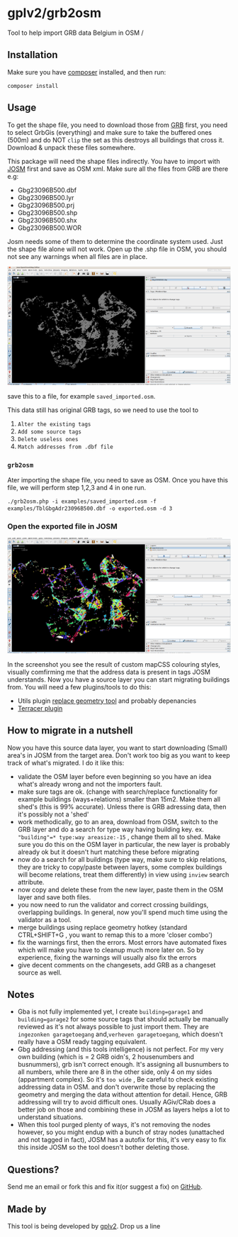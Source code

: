 gplv2/grb2osm
=========

Tool to help import GRB data Belgium in OSM
/

Installation
------------

Make sure you have [composer][1] installed, and then run:

    composer install


Usage
-----

To get the shape file, you need to download those from [GRB][6] first,  you need to select GrbGis (everything) and make sure to take the buffered ones (500m) and do NOT `clip` the set as this destroys all buildings that cross it.
Download & unpack these files somewhere.

This package will need the shape files indirectly. You have to import with [JOSM][3] first and save as OSM xml.
Make sure all the files from GRB are there e.g:

* Gbg23096B500.dbf
* Gbg23096B500.lyr
* Gbg23096B500.prj
* Gbg23096B500.shp
* Gbg23096B500.shx
* Gbg23096B500.WOR

Josm needs some of them to determine the coordinate system used.  Just the shape file alone will not work.
Open up the .shp file in OSM, you should not see any warnings when all files are in place.

![Shape after import](/screenshots/importedshapes.png?raw=true "Imported shapes")

save this to a file, for example `saved_imported.osm`.

This data still has original GRB tags, so we need to use the tool to

1. `Alter the existing tags`
2. `Add some source tags`
3. `Delete useless ones`
4. `Match addresses from .dbf file`

### `grb2osm`

Ater importing the shape file, you need to save as OSM. Once you have this file, we will perform step 1,2,3 and 4 in one run.

    ./grb2osm.php -i examples/saved_imported.osm -f examples/TblGbgAdr23096B500.dbf -o exported.osm -d 3

### Open the exported file in JOSM

![Shape after import](/screenshots/parsed_exported.png?raw=true "Parsed shapes")

In the screenshot you see the result of custom mapCSS colouring styles, visually comfirming me that the address data is present in tags JOSM understands. Now you have a source layer you can start migrating buildings from.  You will need a few plugins/tools to do this:

* Utils plugin [replace geometry tool][4] and probably depenancies
* [Terracer plugin][5]


How to migrate in a nutshell
-----------------------------

Now you have this source data layer, you want to start downloading (Small) area's in JOSM from the target area.  Don't work too big as you want to keep track of what's migrated. I do it like this:

* validate the OSM layer before even beginning so you have an idea what's already wrong and not the importers fault.
* make sure tags are ok. (change with search/replace functionality for example buildings (ways+relations) smaller than 15m2.  Make them all shed's (this is 99% accurate).  Unless there is GRB adressing data, then it's possibly not a 'shed'
* work methodically, go to an area, download from OSM, switch to the GRB layer and do a search for type way having building key. ex. `"building"=* type:way areasize:-15` , change them all to shed.  Make sure you do this on the OSM layer in particular, the new layer is probably already ok but it doesn't hurt matching these before migrating
* now do a search for all buildings (type way, make sure to skip relations, they are tricky to copy/paste between layers, some complex buildings will become relations, treat them differently) in view using `inview` search attribute.
* now copy and delete these from the new layer, paste them in the OSM layer and save both files.
* you now need to run the validator and correct crossing buildings, overlapping buildings.   In general, now you'll spend much time using the validator as a tool.
* merge buildings using replace geometry hotkey (standard CTRL+SHIFT+G , you want to remap this to a more 'closer combo')
* fix the warnings first, then the errors.  Most errors have automated fixes which will make you have to cleanup much more later on.  So by experience, fixing the warnings will usually also fix the errors
* give decent comments on the changesets, add GRB as a changeset source as well.

Notes
-----
* Gba is not fully implemented yet, I create `building=garage1` and `building=garage2` for some source tags that should actually be manually reviewed as it's not always possible to just import them. They are `ingezonken garagetoegang` and,`verheven garagetoegang`, which doesn't really have a OSM ready tagging equivalent. 
* Gbg addressing (and this tools intelligence) is not perfect.  For my very own building (which is = 2 GRB oidn's, 2 housenumbers and busnummers), grb isn't correct enough.  It's assigning all busnumbers to all numbers, while there are 8 in the other side, only 4 on my sides (appartment complex).  So it's `too wide` ,  Be careful to check existing addressing data in OSM.  and don't overwrite those by replacing the geometry and merging the data without attention for detail.  Hence, GRB addressing will try to avoid difficult ones.  Usually AGiv/CRab does a better job on those and combining these in JOSM as layers helps a lot to understand situations.
* When this tool purged plenty of ways, it's not removing the nodes however, so you might endup with a bunch of stray nodes (unattached and not tagged in fact), JOSM has a autofix for this, it's very easy to fix this inside JOSM so the tool doesn't bother deleting those.

Questions?
----------

Send me an email or fork this and fix it(or suggest a fix) on [GitHub][2].


Made by
-------

This tool is being developed by [gplv2](http://byte-consult.be/). Drop us a line

[1]: http://getcomposer.org/
[2]: https://github.com/gplv2/grb2osm/issues/
[3]: https://josm.openstreetmap.de/
[4]: http://wiki.openstreetmap.org/wiki/JOSM/Plugins/utilsplugin2
[5]: http://wiki.openstreetmap.org/wiki/JOSM/Plugins/Terracer
[6]: https://download.agiv.be/
